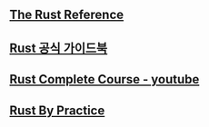 ## [The Rust Reference](https://doc.rust-lang.org/stable/reference/)

## [Rust 공식 가이드북](https://rinthel.github.io/rust-lang-book-ko/)

## [Rust Complete Course - youtube](https://www.youtube.com/watch?v=BpPEoZW5IiY&t=3450s)

## [Rust By Practice](https://practice.rs/why-exercise.html)

